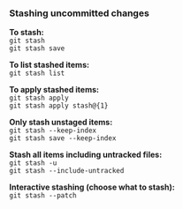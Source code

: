 ### Stashing uncommitted changes

**To stash:**  
`git stash`  
`git stash save`  

**To list stashed items:**  
`git stash list`

**To apply stashed items:**  
`git stash apply`  
`git stash apply stash@{1}`  

**Only stash unstaged items:**  
`git stash --keep-index`  
`git stash save --keep-index`  

**Stash all items including untracked files:**  
`git stash -u`  
`git stash --include-untracked`  

**Interactive stashing (choose what to stash):**  
`git stash --patch`  
